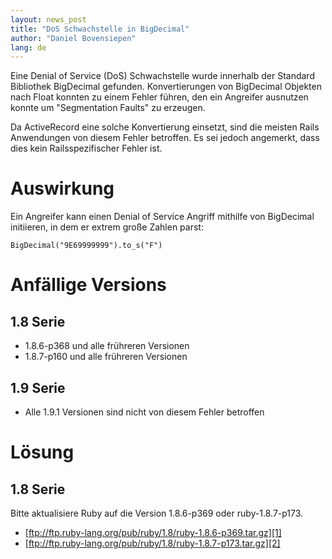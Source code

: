 ```yaml
---
layout: news_post
title: "DoS Schwachstelle in BigDecimal"
author: "Daniel Bovensiepen"
lang: de
---
```


Eine Denial of Service (DoS) Schwachstelle wurde innerhalb der Standard
Bibliothek BigDecimal gefunden. Konvertierungen von BigDecimal Objekten
nach Float konnten zu einem Fehler führen, den ein Angreifer ausnutzen
konnte um \"Segmentation Faults\" zu erzeugen.

Da ActiveRecord eine solche Konvertierung einsetzt, sind die meisten
Rails Anwendungen von diesem Fehler betroffen. Es sei jedoch angemerkt,
dass dies kein Railsspezifischer Fehler ist.

# Auswirkung

Ein Angreifer kann einen Denial of Service Angriff mithilfe von
BigDecimal initiieren, in dem er extrem große Zahlen parst:


    BigDecimal("9E69999999").to_s("F")

# Anfällige Versions

## 1.8 Serie

* 1\.8.6-p368 und alle frühreren Versionen
* 1\.8.7-p160 und alle frühreren Versionen

## 1.9 Serie

* Alle 1.9.1 Versionen sind nicht von diesem Fehler betroffen

# Lösung

## 1.8 Serie

Bitte aktualisiere Ruby auf die Version 1.8.6-p369 oder ruby-1.8.7-p173.

* [ftp://ftp.ruby-lang.org/pub/ruby/1.8/ruby-1.8.6-p369.tar.gz][1]
* [ftp://ftp.ruby-lang.org/pub/ruby/1.8/ruby-1.8.7-p173.tar.gz][2]



[1]: ftp://ftp.ruby-lang.org/pub/ruby/1.8/ruby-1.8.6-p369.tar.gz
[2]: ftp://ftp.ruby-lang.org/pub/ruby/1.8/ruby-1.8.7-p173.tar.gz
